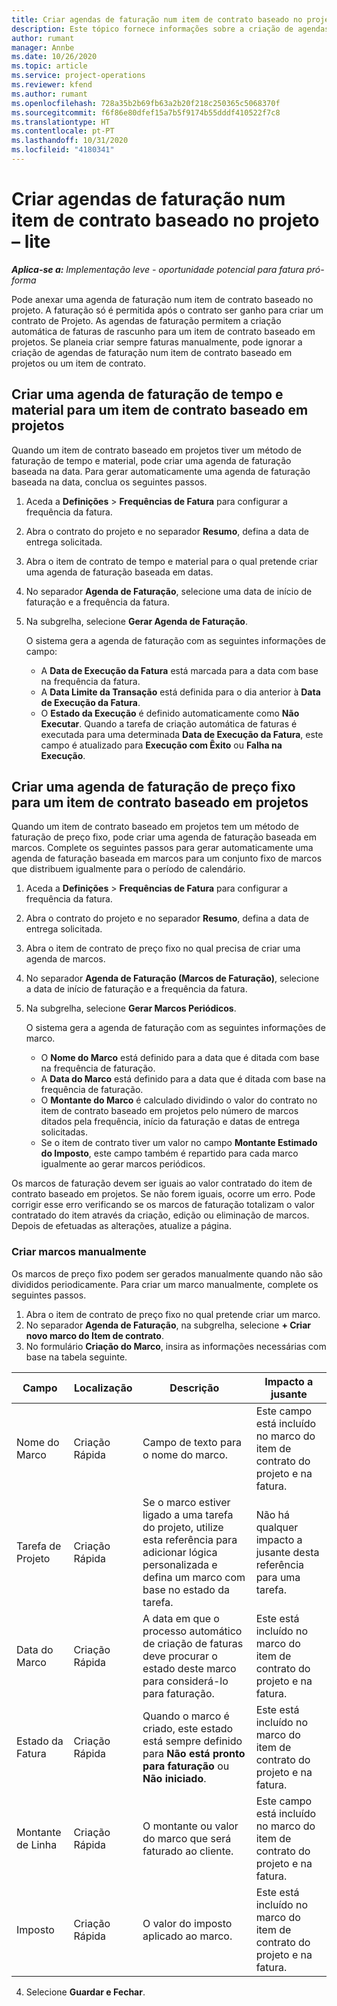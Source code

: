 ```yaml
---
title: Criar agendas de faturação num item de contrato baseado no projeto – lite
description: Este tópico fornece informações sobre a criação de agendas e marcos de faturação.
author: rumant
manager: Annbe
ms.date: 10/26/2020
ms.topic: article
ms.service: project-operations
ms.reviewer: kfend
ms.author: rumant
ms.openlocfilehash: 728a35b2b69fb63a2b20f218c250365c5068370f
ms.sourcegitcommit: f6f86e80dfef15a7b5f9174b55dddf410522f7c8
ms.translationtype: HT
ms.contentlocale: pt-PT
ms.lasthandoff: 10/31/2020
ms.locfileid: "4180341"
---
```

# <a name="create-invoice-schedules-on-a-project-based-contract-line---lite"></a>Criar agendas de faturação num item de contrato baseado no projeto – lite

_**Aplica-se a:** Implementação leve - oportunidade potencial para fatura pró-forma_

Pode anexar uma agenda de faturação num item de contrato baseado no projeto. A faturação só é permitida após o contrato ser ganho para criar um contrato de Projeto. As agendas de faturação permitem a criação automática de faturas de rascunho para um item de contrato baseado em projetos. Se planeia criar sempre faturas manualmente, pode ignorar a criação de agendas de faturação num item de contrato baseado em projetos ou um item de contrato.

## <a name="create-a-time-and-material-invoice-schedule-for-a-project-based-contract-line"></a>Criar uma agenda de faturação de tempo e material para um item de contrato baseado em projetos

Quando um item de contrato baseado em projetos tiver um método de faturação de tempo e material, pode criar uma agenda de faturação baseada na data. Para gerar automaticamente uma agenda de faturação baseada na data, conclua os seguintes passos.

1. Aceda a **Definições** > **Frequências de Fatura** para configurar a frequência da fatura.
2. Abra o contrato do projeto e no separador **Resumo**, defina a data de entrega solicitada.
3. Abra o item de contrato de tempo e material para o qual pretende criar uma agenda de faturação baseada em datas. 
4. No separador **Agenda de Faturação**, selecione uma data de início de faturação e a frequência da fatura. 
5. Na subgrelha, selecione **Gerar Agenda de Faturação**.

    O sistema gera a agenda de faturação com as seguintes informações de campo:

    - A **Data de Execução da Fatura** está marcada para a data com base na frequência da fatura.
    - A **Data Limite da Transação** está definida para o dia anterior à **Data de Execução da Fatura**.
    - O **Estado da Execução** é definido automaticamente como **Não Executar**. Quando a tarefa de criação automática de faturas é executada para uma determinada **Data de Execução da Fatura**, este campo é atualizado para **Execução com Êxito** ou **Falha na Execução**.

## <a name="create-a-fixed-price-invoice-schedule-for-a-project-based-contract-line"></a>Criar uma agenda de faturação de preço fixo para um item de contrato baseado em projetos

Quando um item de contrato baseado em projetos tem um método de faturação de preço fixo, pode criar uma agenda de faturação baseada em marcos. Complete os seguintes passos para gerar automaticamente uma agenda de faturação baseada em marcos para um conjunto fixo de marcos que distribuem igualmente para o período de calendário.

1. Aceda a **Definições** > **Frequências de Fatura** para configurar a frequência da fatura.
2. Abra o contrato do projeto e no separador **Resumo**, defina a data de entrega solicitada.
3. Abra o item de contrato de preço fixo no qual precisa de criar uma agenda de marcos. 
4. No separador **Agenda de Faturação (Marcos de Faturação)**, selecione a data de início de faturação e a frequência da fatura. 
5. Na subgrelha, selecione **Gerar Marcos Periódicos**.

    O sistema gera a agenda de faturação com as seguintes informações de marco.

    - O **Nome do Marco** está definido para a data que é ditada com base na frequência de faturação.
    - A **Data do Marco** está definido para a data que é ditada com base na frequência de faturação.
    - O **Montante do Marco** é calculado dividindo o valor do contrato no item de contrato baseado em projetos pelo número de marcos ditados pela frequência, início da faturação e datas de entrega solicitadas.
    - Se o item de contrato tiver um valor no campo **Montante Estimado do Imposto**, este campo também é repartido para cada marco igualmente ao gerar marcos periódicos.

Os marcos de faturação devem ser iguais ao valor contratado do item de contrato baseado em projetos. Se não forem iguais, ocorre um erro. Pode corrigir esse erro verificando se os marcos de faturação totalizam o valor contratado do item através da criação, edição ou eliminação de marcos. Depois de efetuadas as alterações, atualize a página.

### <a name="manually-create-milestones"></a>Criar marcos manualmente

Os marcos de preço fixo podem ser gerados manualmente quando não são divididos periodicamente. Para criar um marco manualmente, complete os seguintes passos.

1. Abra o item de contrato de preço fixo no qual pretende criar um marco. 
2. No separador **Agenda de Faturação**, na subgrelha, selecione **+ Criar novo marco do Item de contrato**.
3. No formulário **Criação do Marco**, insira as informações necessárias com base na tabela seguinte. 

| Campo | Localização | Descrição | Impacto a jusante |
| --- | --- | --- | --- |
| Nome do Marco | Criação Rápida | Campo de texto para o nome do marco. | Este campo está incluído no marco do item de contrato do projeto e na fatura. |
| Tarefa de Projeto | Criação Rápida | Se o marco estiver ligado a uma tarefa do projeto, utilize esta referência para adicionar lógica personalizada e defina um marco com base no estado da tarefa. | Não há qualquer impacto a jusante desta referência para uma tarefa. |
| Data do Marco | Criação Rápida | A data em que o processo automático de criação de faturas deve procurar o estado deste marco para considerá-lo para faturação. | Este está incluído no marco do item de contrato do projeto e na fatura. |
| Estado da Fatura | Criação Rápida | Quando o marco é criado, este estado está sempre definido para **Não está pronto para faturação** ou **Não iniciado**. | Este está incluído no marco do item de contrato do projeto e na fatura. |
| Montante de Linha | Criação Rápida | O montante ou valor do marco que será faturado ao cliente. | Este campo está incluído no marco do item de contrato do projeto e na fatura. |
| Imposto | Criação Rápida | O valor do imposto aplicado ao marco. | Este está incluído no marco do item de contrato do projeto e na fatura. |

4. Selecione **Guardar e Fechar**.
